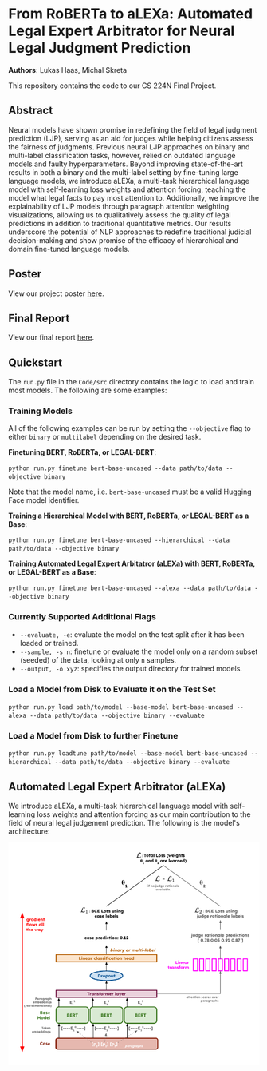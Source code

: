 # From RoBERTa to aLEXa: Automated Legal Expert Arbitrator for Neural Legal Judgment Prediction

**Authors**: Lukas Haas, Michal Skreta

This repository contains the code to our CS 224N Final Project.

## Abstract

Neural models have shown promise in redefining the field of legal judgment prediction (LJP), serving as an aid for judges while helping citizens assess the fairness of judgments. Previous neural LJP approaches on binary and multi-label classification tasks, however, relied on outdated language models and faulty hyperparameters. Beyond improving state-of-the-art results in both a binary and the multi-label setting by fine-tuning large language models, we introduce aLEXa, a multi-task hierarchical language model with self-learning loss weights and attention forcing, teaching the model what legal facts to pay most attention to. Additionally, we improve the explainability of LJP models through paragraph attention weighting visualizations, allowing us to qualitatively assess the quality of legal predictions in addition to traditional quantitative metrics. Our results underscore the potential of NLP approaches to redefine traditional judicial decision-making and show promise of the efficacy of hierarchical and domain fine-tuned language models.

## Poster

View our project poster [here](Submissions/CS%20224N%20Final%20Project%20Poster.pdf).

## Final Report

View our final report [here](Submissions/CS224N_Project_Final_Report___Haas_and_Skreta__2022_.pdf).

## Quickstart

The `run.py` file in the `Code/src` directory contains the logic to load and train most models. The following are some examples:

### Training Models

All of the following examples can be run by setting the `--objective` flag to either `binary` or `multilabel` depending on the desired task.

**Finetuning BERT, RoBERTa, or LEGAL-BERT**:

`python run.py finetune bert-base-uncased --data path/to/data --objective binary`

Note that the model name, i.e. `bert-base-uncased` must be a valid Hugging Face model identifier.

**Training a Hierarchical Model with BERT, RoBERTa, or LEGAL-BERT as a Base**:

`python run.py finetune bert-base-uncased --hierarchical --data path/to/data --objective binary`

**Training Automated Legal Expert Arbitatror (aLEXa) with BERT, RoBERTa, or LEGAL-BERT as a Base**:

`python run.py finetune bert-base-uncased --alexa --data path/to/data --objective binary`

### Currently Supported Additional Flags

* `--evaluate, -e`: evaluate the model on the test split after it has been loaded or trained.
* `--sample, -s n`: finetune or evaluate the model only on a random subset (seeded) of the data, looking at only `n` samples.
* `--output, -o xyz`: specifies the output directory for trained models.

### Load a Model from Disk to Evaluate it on the Test Set

`python run.py load path/to/model --base-model bert-base-uncased --alexa --data path/to/data --objective binary --evaluate`

### Load a Model from Disk to further Finetune

`python run.py loadtune path/to/model --base-model bert-base-uncased --hierarchical --data path/to/data --objective binary --evaluate`

 
## Automated Legal Expert Arbitrator (aLEXa)

We introduce aLEXa, a multi-task hierarchical language model with self-learning loss weights and attention forcing as our main contribution to the field of neural legal judgement prediction. The following is the model's architecture:

![aLEXa model architecture](Assets/alexa_architecture.png)